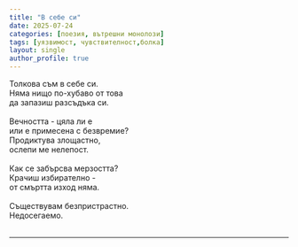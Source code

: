 ```yaml
---
title: "В себе си"
date: 2025-07-24
categories: [поезия, вътрешни монолози]
tags: [уязвимост, чувствителност,болка]
layout: single
author_profile: true
---
```


<div class="poem3">

Толкова съм в себе си.  <br/>
Няма нищо по-хубаво от това  <br/>
да запазиш разсъдъка си.  <br/>
<br/>
Вечността - цяла ли е  <br/>
или е примесена с безвремие?  <br/>
Продиктува злощастно,  <br/>
ослепи ме нелепост.   <br/>
<br/>
Как се забърсва мерзостта?  <br/>
Крачиш избирателно -<br/>
от смъртта изход няма.  <br/>
<br/>
Съществувам безпристрастно.  <br/>
Недосегаемо.<br/>
<br/>
<hr/>
</div>
